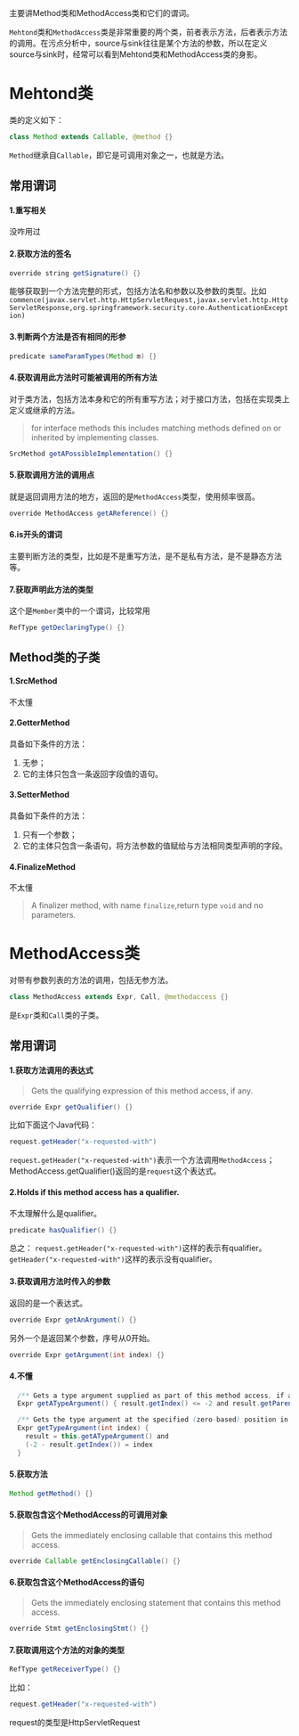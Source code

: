 主要讲Method类和MethodAccess类和它们的谓词。

`Mehtond`类和`MethodAccess`类是非常重要的两个类，前者表示方法，后者表示方法的调用。在污点分析中，source与sink往往是某个方法的参数，所以在定义source与sink时，经常可以看到Mehtond类和MethodAccess类的身影。

# Mehtond类
类的定义如下：
```java
class Method extends Callable, @method {}
```
`Method`继承自`Callable`，即它是可调用对象之一，也就是方法。

## 常用谓词
#### 1.重写相关
没咋用过
#### 2.获取方法的签名
```java
override string getSignature() {}
```
能够获取到一个方法完整的形式，包括方法名和参数以及参数的类型。比如
`commence(javax.servlet.http.HttpServletRequest,javax.servlet.http.HttpServletResponse,org.springframework.security.core.AuthenticationException)`
#### 3.判断两个方法是否有相同的形参
```java
predicate sameParamTypes(Method m) {}
```
#### 4.获取调用此方法时可能被调用的所有方法
对于类方法，包括方法本身和它的所有重写方法；对于接口方法，包括在实现类上定义或继承的方法。
>for interface methods this includes matching methods defined on or inherited by implementing classes.
```java
SrcMethod getAPossibleImplementation() {}
```
#### 5.获取调用方法的调用点
就是返回调用方法的地方，返回的是`MethodAccess`类型，使用频率很高。
```java
override MethodAccess getAReference() {}
```
#### 6.is开头的谓词
主要判断方法的类型，比如是不是重写方法，是不是私有方法，是不是静态方法等。

#### 7.获取声明此方法的类型
这个是`Member`类中的一个谓词，比较常用
```java
RefType getDeclaringType() {}
```

## Method类的子类
#### 1.SrcMethod
不太懂
#### 2.GetterMethod
具备如下条件的方法：
1. 无参；
2. 它的主体只包含一条返回字段值的语句。 
#### 3.SetterMethod
具备如下条件的方法：
1. 只有一个参数；
2. 它的主体只包含一条语句，将方法参数的值赋给与方法相同类型声明的字段。 
#### 4.FinalizeMethod
不太懂
>A finalizer method, with name `finalize`,return type `void` and no parameters.

# MethodAccess类
对带有参数列表的方法的调用，包括无参方法。
```java
class MethodAccess extends Expr, Call, @methodaccess {}
```
是`Expr`类和`Call`类的子类。
## 常用谓词
#### 1.获取方法调用的表达式
>Gets the qualifying expression of this method access, if any.
```java
override Expr getQualifier() {}
```
比如下面这个Java代码：
```java
request.getHeader("x-requested-with")
```
`request.getHeader("x-requested-with")`表示一个方法调用`MethodAccess`；
MethodAccess.getQualifier()返回的是`request`这个表达式。
#### 2.Holds if this method access has a qualifier.
不太理解什么是qualifier。
```java
predicate hasQualifier() {}
```
总之：
`request.getHeader("x-requested-with")`这样的表示有qualifier。
`getHeader("x-requested-with")`这样的表示没有qualifier。
#### 3.获取调用方法时传入的参数
返回的是一个表达式。
```java
override Expr getAnArgument() {}
```
另外一个是返回某个参数，序号从0开始。
```java
override Expr getArgument(int index) {}
```
#### 4.不懂
```java
  /** Gets a type argument supplied as part of this method access, if any. */
  Expr getATypeArgument() { result.getIndex() <= -2 and result.getParent() = this }

  /** Gets the type argument at the specified (zero-based) position in this method access, if any. */
  Expr getTypeArgument(int index) {
    result = this.getATypeArgument() and
    (-2 - result.getIndex()) = index
  }
```
#### 5.获取方法
```java
Method getMethod() {}
```
#### 5.获取包含这个MethodAccess的可调用对象
>Gets the immediately enclosing callable that contains this method access.

```java
override Callable getEnclosingCallable() {}
```
#### 6.获取包含这个MethodAccess的语句
> Gets the immediately enclosing statement that contains this method access.

```java
override Stmt getEnclosingStmt() {}
```
#### 7.获取调用这个方法的对象的类型
```java
RefType getReceiverType() {}
```
比如：
```java
request.getHeader("x-requested-with") 
```
request的类型是HttpServletRequest